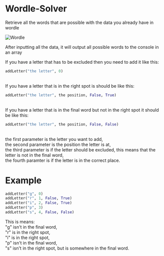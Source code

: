 # Wordle-Solver
Retrieve all the words that are possible with the data you already have in wordle

![Wordle](https://i.imgur.com/lEQ1xAs.png)

After inputting all the data, it will output all possible words to the console in an array

If you have a letter that has to be excluded then you need to add it like this:
```python
addLetter("the letter", 0)
```
\
If you have a letter that is in the right spot is should be like this:
```python
addLetter("the letter", the position, False, True)
```
\
If you have a letter that is in the final word but not in the right spot it should be like this:
```python
addLetter("the letter", the position, False, False)
```
\
the first parameter is the letter you want to add,\
the second parameter is the position the letter is at,\
the third parameter is if the letter should be excluded, this means that the letter is not in the final word,\
the fourth paramter is if the letter is in the correct place.

# Example

```python
addLetter("g", 0)
addLetter("r", 1, False, True)
addLetter("i", 2, False, True)
addLetter("p", 3)
addLetter("s", 4, False, False)
```

This is means:\
"g" isn't in the final word,\
"r" is in the right spot,\
"i" is in the right spot,\
"p" isn't in the final word,\
"s" isn't in the right spot, but is somewhere in the final word.
